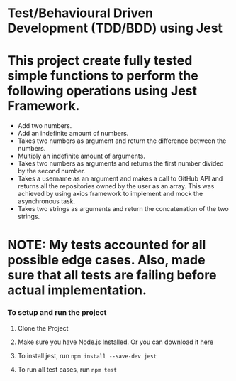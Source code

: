 # Test/Behavioural Driven Development (TDD/BDD) using Jest

# This project create fully tested simple functions to perform the following operations using Jest Framework.

- Add two numbers.
- Add an indefinite amount of numbers.
- Takes two numbers as argument and return the difference between the numbers.
- Multiply an indefinite amount of arguments.
- Takes two numbers as arguments and returns the first number divided by the second number.
- Takes a username as an argument and makes a call to GitHub API and returns all the repositories owned by the user as an array. This was achieved by using axios framework to implement and mock the asynchronous task.
- Takes two strings as arguments and return the concatenation of the two strings.

# NOTE: My tests accounted for all possible edge cases. Also, made sure that all tests are failing before actual implementation.

### To setup and run the project

1. Clone the Project

2. Make sure you have Node.js Installed. Or you can download it [here](https://nodejs.org/en/download/)
              
3. To install jest, run `npm install --save-dev jest`
 
4. To run all test cases, run `npm test`

